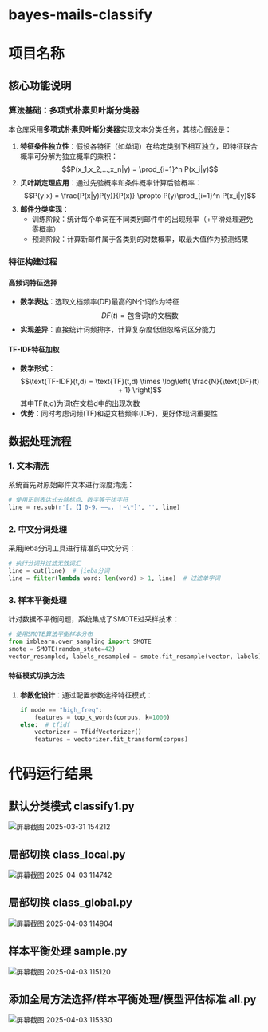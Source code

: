 # bayes-mails-classify

# 项目名称
## 核心功能说明

### 算法基础：多项式朴素贝叶斯分类器

本仓库采用**多项式朴素贝叶斯分类器**实现文本分类任务，其核心假设是：
1. ​**特征条件独立性**：假设各特征（如单词）在给定类别下相互独立，即特征联合概率可分解为独立概率的乘积：
   $$P(x_1,x_2,...,x_n|y) = \prod_{i=1}^n P(x_i|y)$$
2. ​**贝叶斯定理应用**：通过先验概率和条件概率计算后验概率：
   $$P(y|x) = \frac{P(x|y)P(y)}{P(x)} \propto P(y)\prod_{i=1}^n P(x_i|y)$$
3. ​**邮件分类实现**：
   - 训练阶段：统计每个单词在不同类别邮件中的出现频率（+平滑处理避免零概率）
   - 预测阶段：计算新邮件属于各类别的对数概率，取最大值作为预测结果

### 特征构建过程
#### 高频词特征选择
- ​**数学表达**：选取文档频率(DF)最高的N个词作为特征
  $$DF(t) = \text{包含词t的文档数}$$
- ​**实现差异**：直接统计词频排序，计算复杂度低但忽略词区分能力

#### TF-IDF特征加权
- ​**数学形式**：
  $$\text{TF-IDF}(t,d) = \text{TF}(t,d) \times \log\left( \frac{N}{\text{DF}(t) + 1} \right)$$
  其中TF(t,d)为词t在文档d中的出现次数
- ​**优势**：同时考虑词频(TF)和逆文档频率(IDF)，更好体现词重要性

## 数据处理流程

### 1. 文本清洗

系统首先对原始邮件文本进行深度清洗：
```python
# 使用正则表达式去除标点、数字等干扰字符
line = re.sub(r'[.【】0-9、——。，！~\*]', '', line)
```

### 2. 中文分词处理

采用jieba分词工具进行精准的中文分词：
```python
# 执行分词并过滤无效词汇
line = cut(line)  # jieba分词
line = filter(lambda word: len(word) > 1, line)  # 过滤单字词
```

### 3. 样本平衡处理

针对数据不平衡问题，系统集成了SMOTE过采样技术：
```python
# 使用SMOTE算法平衡样本分布
from imblearn.over_sampling import SMOTE
smote = SMOTE(random_state=42)
vector_resampled, labels_resampled = smote.fit_resample(vector, labels)
```

#### 特征模式切换方法

1. ​**参数化设计**：通过配置参数选择特征模式：
   ```python
   if mode == "high_freq":
       features = top_k_words(corpus, k=1000)
   else:  # tfidf
       vectorizer = TfidfVectorizer()
       features = vectorizer.fit_transform(corpus)
   
# 代码运行结果

## 默认分类模式 classify1.py
![屏幕截图 2025-03-31 154212](https://github.com/user-attachments/assets/5509674f-0b84-40ed-9ad0-a2d925bb8403)

## 局部切换 class_local.py
![屏幕截图 2025-04-03 114742](https://github.com/user-attachments/assets/1bab8026-10b5-45a5-b2ad-c8b5f085b920)

## 局部切换  class_global.py
![屏幕截图 2025-04-03 114904](https://github.com/user-attachments/assets/7b7769c8-89f3-4fd8-8e76-113eee205a84)

## 样本平衡处理  sample.py
![屏幕截图 2025-04-03 115120](https://github.com/user-attachments/assets/45d3e83e-dc36-4d27-ad0a-481a5bb3a419)

## 添加全局方法选择/样本平衡处理/模型评估标准 all.py
![屏幕截图 2025-04-03 115330](https://github.com/user-attachments/assets/4d1d6a5c-641f-4aec-9135-96bfca790174)









